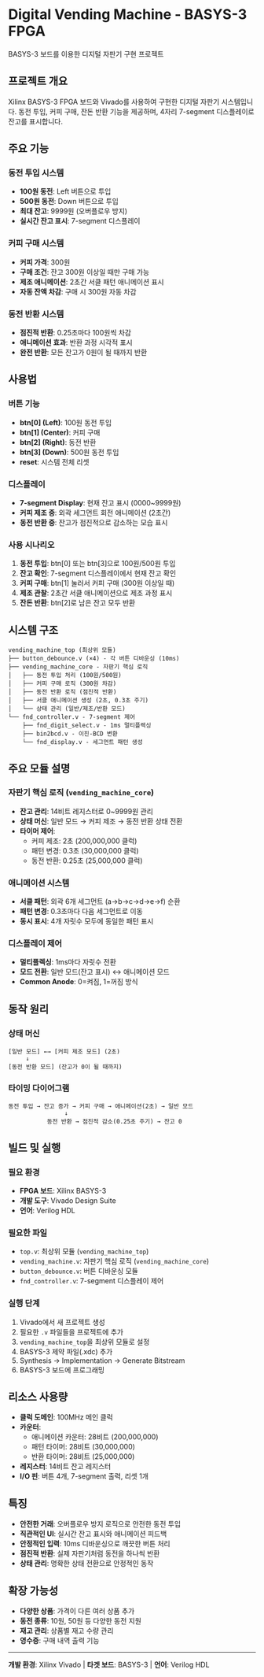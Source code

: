 # Digital Vending Machine - BASYS-3 FPGA

BASYS-3 보드를 이용한 디지털 자판기 구현 프로젝트

## 프로젝트 개요

Xilinx BASYS-3 FPGA 보드와 Vivado를 사용하여 구현한 디지털 자판기 시스템입니다. 동전 투입, 커피 구매, 잔돈 반환 기능을 제공하며, 4자리 7-segment 디스플레이로 잔고를 표시합니다.

## 주요 기능

### 동전 투입 시스템
- **100원 동전**: Left 버튼으로 투입
- **500원 동전**: Down 버튼으로 투입  
- **최대 잔고**: 9999원 (오버플로우 방지)
- **실시간 잔고 표시**: 7-segment 디스플레이

### 커피 구매 시스템
- **커피 가격**: 300원
- **구매 조건**: 잔고 300원 이상일 때만 구매 가능
- **제조 애니메이션**: 2초간 서클 패턴 애니메이션 표시
- **자동 잔액 차감**: 구매 시 300원 자동 차감

### 동전 반환 시스템
- **점진적 반환**: 0.25초마다 100원씩 차감
- **애니메이션 효과**: 반환 과정 시각적 표시
- **완전 반환**: 모든 잔고가 0원이 될 때까지 반환

## 사용법

### 버튼 기능
- **btn[0] (Left)**: 100원 동전 투입
- **btn[1] (Center)**: 커피 구매
- **btn[2] (Right)**: 동전 반환
- **btn[3] (Down)**: 500원 동전 투입
- **reset**: 시스템 전체 리셋

### 디스플레이
- **7-segment Display**: 현재 잔고 표시 (0000~9999원)
- **커피 제조 중**: 외곽 세그먼트 회전 애니메이션 (2초간)
- **동전 반환 중**: 잔고가 점진적으로 감소하는 모습 표시

### 사용 시나리오
1. **동전 투입**: btn[0] 또는 btn[3]으로 100원/500원 투입
2. **잔고 확인**: 7-segment 디스플레이에서 현재 잔고 확인
3. **커피 구매**: btn[1] 눌러서 커피 구매 (300원 이상일 때)
4. **제조 관찰**: 2초간 서클 애니메이션으로 제조 과정 표시
5. **잔돈 반환**: btn[2]로 남은 잔고 모두 반환

## 시스템 구조

```
vending_machine_top (최상위 모듈)
├── button_debounce.v (×4) - 각 버튼 디바운싱 (10ms)
├── vending_machine_core - 자판기 핵심 로직
│   ├── 동전 투입 처리 (100원/500원)
│   ├── 커피 구매 로직 (300원 차감)
│   ├── 동전 반환 로직 (점진적 반환)
│   ├── 서클 애니메이션 생성 (2초, 0.3초 주기)
│   └── 상태 관리 (일반/제조/반환 모드)
└── fnd_controller.v - 7-segment 제어
    ├── fnd_digit_select.v - 1ms 멀티플렉싱
    ├── bin2bcd.v - 이진-BCD 변환  
    └── fnd_display.v - 세그먼트 패턴 생성
```

## 주요 모듈 설명

### 자판기 핵심 로직 (`vending_machine_core`)
- **잔고 관리**: 14비트 레지스터로 0~9999원 관리
- **상태 머신**: 일반 모드 → 커피 제조 → 동전 반환 상태 전환
- **타이머 제어**: 
  - 커피 제조: 2초 (200,000,000 클럭)
  - 패턴 변경: 0.3초 (30,000,000 클럭)
  - 동전 반환: 0.25초 (25,000,000 클럭)

### 애니메이션 시스템
- **서클 패턴**: 외곽 6개 세그먼트 (a→b→c→d→e→f) 순환
- **패턴 변경**: 0.3초마다 다음 세그먼트로 이동
- **동시 표시**: 4개 자릿수 모두에 동일한 패턴 표시

### 디스플레이 제어
- **멀티플렉싱**: 1ms마다 자릿수 전환
- **모드 전환**: 일반 모드(잔고 표시) ↔ 애니메이션 모드
- **Common Anode**: 0=켜짐, 1=꺼짐 방식

## 동작 원리

### 상태 머신
```
[일반 모드] ←→ [커피 제조 모드] (2초)
     ↓
[동전 반환 모드] (잔고가 0이 될 때까지)
```

### 타이밍 다이어그램
```
동전 투입 → 잔고 증가 → 커피 구매 → 애니메이션(2초) → 일반 모드
                ↓
           동전 반환 → 점진적 감소(0.25초 주기) → 잔고 0
```

## 빌드 및 실행

### 필요 환경
- **FPGA 보드**: Xilinx BASYS-3
- **개발 도구**: Vivado Design Suite
- **언어**: Verilog HDL

### 필요한 파일
- `top.v`: 최상위 모듈 (`vending_machine_top`)
- `vending_machine.v`: 자판기 핵심 로직 (`vending_machine_core`)
- `button_debounce.v`: 버튼 디바운싱 모듈
- `fnd_controller.v`: 7-segment 디스플레이 제어

### 실행 단계
1. Vivado에서 새 프로젝트 생성
2. 필요한 `.v` 파일들을 프로젝트에 추가
3. `vending_machine_top`을 최상위 모듈로 설정
4. BASYS-3 제약 파일(.xdc) 추가
5. Synthesis → Implementation → Generate Bitstream
6. BASYS-3 보드에 프로그래밍

## 리소스 사용량

- **클럭 도메인**: 100MHz 메인 클럭
- **카운터**: 
  - 애니메이션 카운터: 28비트 (200,000,000)
  - 패턴 타이머: 28비트 (30,000,000) 
  - 반환 타이머: 28비트 (25,000,000)
- **레지스터**: 14비트 잔고 레지스터
- **I/O 핀**: 버튼 4개, 7-segment 출력, 리셋 1개

## 특징

- **안전한 거래**: 오버플로우 방지 로직으로 안전한 동전 투입
- **직관적인 UI**: 실시간 잔고 표시와 애니메이션 피드백
- **안정적인 입력**: 10ms 디바운싱으로 깨끗한 버튼 처리
- **점진적 반환**: 실제 자판기처럼 동전을 하나씩 반환
- **상태 관리**: 명확한 상태 전환으로 안정적인 동작

## 확장 가능성

- **다양한 상품**: 가격이 다른 여러 상품 추가
- **동전 종류**: 10원, 50원 등 다양한 동전 지원
- **재고 관리**: 상품별 재고 수량 관리
- **영수증**: 구매 내역 출력 기능

---
**개발 환경**: Xilinx Vivado | **타겟 보드**: BASYS-3 | **언어**: Verilog HDL